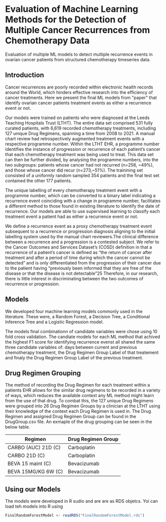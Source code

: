 # Evaluation of Machine Learning Methods for the Detection of Multiple Cancer Recurrences from Chemotherapy Data
Evaluation of multiple ML models to detect multiple recurrence events in ovarian cancer patients from structured chemotherapy timeseries data.

## Introduction
Cancer recurrences are poorly recorded within electronic health records around the World, which hinders effective research into the efficiency of cancer treatments.
Here we present the final ML models from "paper" that identify ovarian cancer patients treatment events as either a recurrence event or not. 

Our models were trained on patients who were diagnosed at the Leeds Teaching Hospitals Trust (LTHT). The entire data set comprised 531 fully curated patients, with 6,619 recorded chemotherapy treatments, including 127 unique Drug Regimens, spanning a time from 2008 to 2021. A manual chart review had retrospectively augmented  treatment events with a respective programme number. Within the LTHT EHR, a programme number identifies the instance of progression or recurrence of each patient’s cancer that each chemotherapy treatment was being used to treat. This data set can then be further divided, by analysing the programme numbers, into the two subgroups: patients whose cancer had not recurred (n=258, ~49%), and those whose cancer did recur (n=273,~51%). The trainining set consisted of a uniformly random sampled 354 patients and the final test set contained the other 177 patients.

The unique labelling of every chemotherapy treatment event with a programme number, which can be converted to a binary label indicating a recurrence event coinciding with a change in programme number, facilitates a different method to those found in existing literature to identify the date of recurrence. Our models are able to use supervised learning to classify each treatment event a patient had as either a recurrence event or not.

We define a recurrence event as a proxy chemotherapy treatment event subsequent to a recurrence or progression diagnosis aligning to the initial labelling system used by the manual chart reviewers.The clinical difference between a recurrence and a progression is a contested subject. We refer to the Cancer Outcomes and Services Dataset’s (COSD) definition in that a recurrence of a patient’s cancer is defined as “the return of cancer after treatment and after a period of time during which the cancer cannot be detected” and is only differentiated from the progression of their cancer due to the patient having “previously been informed that they are free of the disease or that the disease is not detectable”25 Therefore, in our research, there is little interest in discriminating between the two outcomes of recurrence or progression.

## Models

We developed four machine learning models commonly used in the literature. These were, a Random Forest, a Decision Tree, a Conditional Inference Tree and a Logistic Regression model.

The models final combinationn of candidate variables were chose using 10 fold cross validation. The candiate models for each ML method that achived the highest F1 score for identifying recurrence evenst all shared the same three candidate variables of: days between current and previous chemotherapy treatment, the Drug Regimen Group Label of that treatement and finaly the Drug Regimen Group Label of the previous treatment.

## Drug Regimen Grouping

The method of recording the Drug Regimen for each treatment within a patients EHR allows for the similar drug regimens to be recorded in a variety of ways, which reduces the available context any ML method might learn from the use of that drug. To combat this, the 127 unique Drug Regimens were grouped into 26 Drug Regimen Groups by a clinician at the LTHT using their knowledge of the context each Drug Regimen is used in. The Drug Regimen and assigned Drug Regimen Group can be found in the DrugGroup.csv file. An exmaple of the drug grouping can be seen in the below table.

|Regimen|Drug Regimen Group|
|---|---|
|CARBO (AUC) 21D (C)|Carboplatin|
|CARBO 21D (C)|Carboplatin
|BEVA 15 maint (C)|Bevacizumab|
|BEVA 15MG/KG 6W (C)|Bevacizumab|

## Using our Models

The models were developed in R sudio and are are as RDS objetcs. Yoi can load teh models into R using 
``` R
FinalRandomForestModel <- readRDS("FinalRandomForestModel.rds")
```









